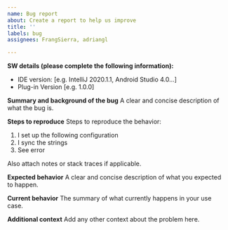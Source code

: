```yaml
---
name: Bug report
about: Create a report to help us improve
title: ''
labels: bug
assignees: FrangSierra, adriangl

---
```


**SW details (please complete the following information):**
 - IDE version: [e.g. IntelliJ 2020.1.1, Android Studio 4.0...]
 - Plug-in Version [e.g. 1.0.0]

**Summary and background of the bug**
A clear and concise description of what the bug is.

**Steps to reproduce**
Steps to reproduce the behavior:
1. I set up the following configuration
2. I sync the strings
3. See error

Also attach notes or stack traces if applicable.

**Expected behavior**
A clear and concise description of what you expected to happen.

**Current behavior**
The summary of what currently happens in your use case.

**Additional context**
Add any other context about the problem here.
